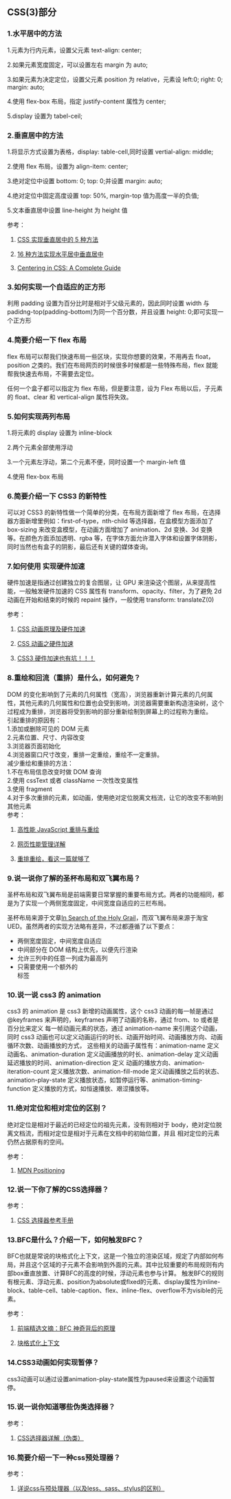 ## CSS(3)部分

### 1.水平居中的方法

1.元素为行内元素，设置父元素 text-align: center;

2.如果元素宽度固定，可以设置左右 margin 为 auto;

3.如果元素为决定定位，设置父元素 position 为 relative，元素设 left:0; right: 0; margin: auto;

4.使用 flex-box 布局，指定 justify-content 属性为 center;

5.display 设置为 tabel-ceil;

### 2.垂直居中的方法

1.将显示方式设置为表格，display: table-cell,同时设置 vertial-align: middle;

2.使用 flex 布局，设置为 align-item: center;

3.绝对定位中设置 bottom: 0; top: 0;并设置 margin: auto;

4.绝对定位中固定高度设置 top: 50%, margin-top 值为高度一半的负值;

5.文本垂直居中设置 line-height 为 height 值

参考：

1. [CSS 实现垂直居中的 5 种方法](https://www.qianduan.net/css-to-achieve-the-vertical-center-of-the-five-kinds-of-methods/)

2. [16 种方法实现水平居中垂直居中](https://juejin.im/post/58f818bbb123db006233ab2a)

3. [Centering in CSS: A Complete Guide](https://css-tricks.com/centering-css-complete-guide/)

### 3.如何实现一个自适应的正方形

利用 padding 设置为百分比时是相对于父级元素的，因此同时设置 width 与 padidng-top(padding-bottom)为同一个百分数，并且设置 height: 0;即可实现一个正方形

### 4.简要介绍一下 flex 布局

flex 布局可以帮我们快速布局一些区块，实现你想要的效果，不用再去 float，position 之类的。我们在布局网页的时候很多时候都是一些特殊布局，flex 就能帮我快速去布局，不需要去定位。

任何一个盒子都可以指定为 flex 布局，但是要注意，设为 Flex 布局以后，子元素的 float、clear 和 vertical-align 属性将失效。

### 5.如何实现两列布局

1.将元素的 display 设置为 inline-block

2.两个元素全部使用浮动

3.一个元素左浮动，第二个元素不便，同时设置一个 margin-left 值

4.使用 flex-box 布局

### 6.简要介绍一下 CSS3 的新特性

可以对 CSS3 的新特性做一个简单的分类，在布局方面新增了 flex 布局，在选择器方面新增里例如：first-of-type，nth-child 等选择器，在盒模型方面添加了 box-sizing 来改变盒模型，在动画方面增加了 animation、2d 变换、3d 变换等。在颜色方面添加透明、rgba 等，在字体方面允许潜入字体和设置字体阴影，同时当然也有盒子的阴影，最后还有关键的媒体查询。

### 7.如何使用 实现硬件加速

硬件加速是指通过创建独立的复合图层，让 GPU 来渲染这个图层，从来提高性能，一般触发硬件加速的 CSS 属性有 transform、opacity、filter，为了避免 2d 动画在开始和结束的时候的 repaint 操作，一般使用 transform: translateZ(0)

参考：

1. [CSS 动画原理及硬件加速](http://www.cnblogs.com/shytong/p/5419565.html)

2. [CSS 动画之硬件加速](https://www.w3cplus.com/css3/introduction-to-hardware-acceleration-css-animations.html)

3. [CSS3 硬件加速也有坑！！！](https://div.io/topic/1348)

### 8.重绘和回流（重排）是什么，如何避免？

DOM 的变化影响到了元素的几何属性（宽高），浏览器重新计算元素的几何属性，其他元素的几何属性和位置也会受到影响，浏览器需要重新构造渲染树，这个过程成为重排，浏览器将受到影响的部分重新绘制到屏幕上的过程称为重绘。<br />
引起重排的原因有：<br /> 1.添加或删除可见的 DOM 元素<br /> 2.元素位置、尺寸、内容改变<br /> 3.浏览器页面初始化<br /> 4.浏览器窗口尺寸改变，重排一定重绘，重绘不一定重排。<br />
减少重绘和重排的方法：<br /> 1.不在布局信息改变时做 DOM 查询<br /> 2.使用 cssText 或者 className 一次性改变属性<br /> 3.使用 fragment<br /> 4.对于多次重排的元素，如动画，使用绝对定位脱离文档流，让它的改变不影响到其他元素<br />
参考：

1. [高性能 JavaScript 重排与重绘](http://www.cnblogs.com/zichi/p/4720000.html)

2. [网页性能管理详解](http://www.ruanyifeng.com/blog/2015/09/web-page-performance-in-depth.html)

3. [重排重绘，看这一篇就够了](https://juejin.im/entry/582f16fca22b9d006b7afd89)

### 9.说一说你了解的圣杯布局和双飞翼布局？

圣杯布局和双飞翼布局是前端需要日常掌握的重要布局方式。两者的功能相同，都是为了实现一个两侧宽度固定，中间宽度自适应的三栏布局。

圣杯布局来源于文章[In Search of the Holy Grail](https://alistapart.com/article/holygrail)，而双飞翼布局来源于淘宝 UED。虽然两者的实现方法略有差异，不过都遵循了以下要点：

- 两侧宽度固定，中间宽度自适应
- 中间部分在 DOM 结构上优先，以便先行渲染
- 允许三列中的任意一列成为最高列
- 只需要使用一个额外的<div>标签

### 10.说一说 css3 的 animation

css3 的 animation 是 css3 新增的动画属性，这个 css3 动画的每一帧是通过@keyframes 来声明的，keyframes 声明了动画的名称，通过 from、to 或者是百分比来定义
每一帧动画元素的状态，通过 animation-name 来引用这个动画，同时 css3 动画也可以定义动画运行的时长、动画开始时间、动画播放方向、动画循环次数、动画播放的方式，
这些相关的动画子属性有：animation-name 定义动画名、animation-duration 定义动画播放的时长、animation-delay 定义动画延迟播放的时间、animation-direction 定义
动画的播放方向、animation-iteration-count 定义播放次数、animation-fill-mode 定义动画播放之后的状态、animation-play-state 定义播放状态，如暂停运行等、animation-timing-function
定义播放的方式，如恒速播放、艰涩播放等。

### 11.绝对定位和相对定位的区别？

绝对定位是相对于最近的已经定位的祖先元素，没有则相对于 body，绝对定位脱离文档流，而相对定位是相对于元素在文档中的初始位置，并且
相对定位的元素仍然占据原有的空间。

参考：

1. [MDN Positioning](https://developer.mozilla.org/en-US/docs/Learn/CSS/CSS_layout/Positioning)

### 12.说一下你了解的CSS选择器？

参考：

1. [CSS 选择器参考手册](http://www.w3school.com.cn/cssref/css_selectors.asp)


### 13.BFC是什么？介绍一下，如何触发BFC？
BFC也就是常说的块格式化上下文，这是一个独立的渲染区域，规定了内部如何布局，并且这个区域的子元素不会影响到外面的元素。其中比较重要的布局规则有内部box垂直放置、计算BFC的高度的时候，浮动元素也参与计算。
触发BFC的规则有根元素、浮动元素、position为absolute或flxed的元素、display属性为inline-block、table-cell、table-caption、flex、inline-flex、overflow不为visible的元素。

参考：

1. [前端精选文摘：BFC 神奇背后的原理](http://www.cnblogs.com/lhb25/p/inside-block-formatting-ontext.html)

2. [块格式化上下文](https://developer.mozilla.org/zh-CN/docs/Web/Guide/CSS/Block_formatting_context)

### 14.CSS3动画如何实现暂停？
css3动画可以通过设置animation-play-state属性为paused来设置这个动画暂停。

### 15.说一说你知道哪些伪类选择器？

参考：

1. [CSS选择器详解（伪类）](https://blog.csdn.net/Panda_m/article/details/50084699?utm_medium=distribute.pc_relevant_t0.none-task-blog-BlogCommendFromMachineLearnPai2-1.channel_param&depth_1-utm_source=distribute.pc_relevant_t0.none-task-blog-BlogCommendFromMachineLearnPai2-1.channel_param)

### 16.简要介绍一下一种css预处理器？

参考：

1. [详说css与预处理器（以及less、sass、stylus的区别）](https://blog.csdn.net/ly2983068126/article/details/77737292)